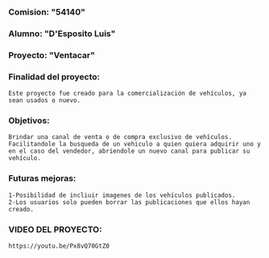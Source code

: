 ### Comision: "54140"
### Alumno: "D'Esposito Luis"

### Proyecto: "Ventacar"

### Finalidad del proyecto:
    Este proyecto fue creado para la comercialización de vehículos, ya sean usados o nuevo. 

### Objetivos:
    Brindar una canal de venta o de compra exclusivo de vehículos. Facilitandole la busqueda de un vehiculo a quien quiera adquirir uno y en el caso del vendedor, abriendole un nuevo canal para publicar su vehículo.

### Futuras mejoras:
    1-Posibilidad de incliuir imagenes de los vehículos publicados.
    2-Los usuarios solo pueden borrar las publicaciones que ellos hayan creado.

### VIDEO DEL PROYECTO:

    https://youtu.be/Px8vQ70GtZ0


